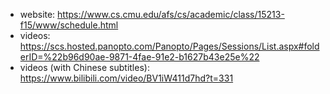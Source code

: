 - website: https://www.cs.cmu.edu/afs/cs/academic/class/15213-f15/www/schedule.html
- videos: https://scs.hosted.panopto.com/Panopto/Pages/Sessions/List.aspx#folderID=%22b96d90ae-9871-4fae-91e2-b1627b43e25e%22
- videos (with Chinese subtitles): https://www.bilibili.com/video/BV1iW411d7hd?t=331
